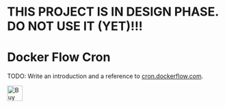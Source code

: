 # THIS PROJECT IS IN DESIGN PHASE. DO NOT USE IT (YET)!!!

# Docker Flow Cron

TODO: Write an introduction and a reference to [cron.dockerflow.com](cron.dockerflow.com).

<a href='https://ko-fi.com/A655LRB' target='_blank'><img height='36' style='border:0px;height:36px;' src='https://az743702.vo.msecnd.net/cdn/kofi2.png?v=0' border='0' alt='Buy Me a Coffee at ko-fi.com' /></a>
